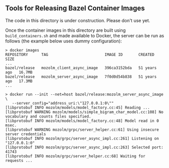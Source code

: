 ## Tools for Releasing Bazel Container Images

The code in this directory is under construction. Please don't use yet.

Once the container images in this directory are built using
`build_containers.sh` and made available to Docker, the server can be run as
follows (the example below uses dummy configuration):

```shell
> docker images
REPOSITORY      TAG                         IMAGE ID       CREATED        SIZE
...
bazel/release   mozolm_client_async_image   396ca3152bda   51 years ago   16.7MB
bazel/release   mozolm_server_async_image   7f0d0d54b838   51 years ago   17.3MB
...

> docker run --init --net=host bazel/release:mozolm_server_async_image \
   --server_config="address_uri:\"127.0.0.1:0\""
[libprotobuf INFO mozolm/models/model_factory.cc:45] Reading ...
[libprotobuf WARNING mozolm/models/simple_bigram_char_model.cc:108] No vocabulary and counts files specified.
[libprotobuf INFO mozolm/models/model_factory.cc:48] Model read in 0 msec.
[libprotobuf WARNING mozolm/grpc/server_helper.cc:61] Using insecure server credentials
[libprotobuf INFO mozolm/grpc/server_async_impl.cc:261] Listening on "127.0.0.1:0"
[libprotobuf INFO mozolm/grpc/server_async_impl.cc:263] Selected port: 41743
[libprotobuf INFO mozolm/grpc/server_helper.cc:68] Waiting for requests ...
```
